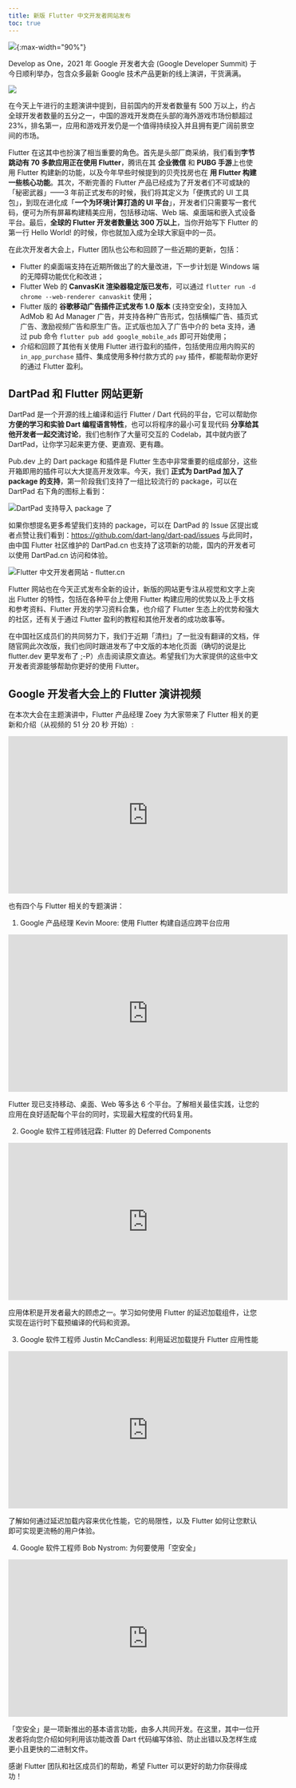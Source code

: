 ```yaml
---
title: 新版 Flutter 中文开发者网站发布
toc: true
---
```


![](https://devrel.andfun.cn/devrel/posts/2021/12/VAmVaC.jpg){:max-width="90%"}

Develop as One，2021 年 Google 开发者大会 (Google Developer Summit) 于今日顺利举办，包含众多最新 Google 技术产品更新的线上演讲，干货满满。

![](https://devrel.andfun.cn/devrel/posts/2021/12/QIL1S6.jpg)

在今天上午进行的主题演讲中提到，目前国内的开发者数量有 500 万以上，约占全球开发者数量的五分之一，中国的游戏开发商在头部的海外游戏市场份额超过 23%，排名第一，应用和游戏开发仍是一个值得持续投入并且拥有更广阔前景空间的市场。

Flutter 在这其中也扮演了相当重要的角色。首先是头部厂商采纳，我们看到**字节跳动有 70 多款应用正在使用 Flutter**，腾讯在其 **企业微信** 和 **PUBG 手游**上也使用 Flutter 构建新的功能，以及今年早些时候提到的贝壳找房也在 **用 Flutter 构建一些核心功能**。其次，不断完善的 Flutter 产品已经成为了开发者们不可或缺的「秘密武器」——3 年前正式发布的时候，我们将其定义为「便携式的 UI 工具包」，到现在进化成「**一个为环境计算打造的 UI 平台**」，开发者们只需要写一套代码，便可为所有屏幕构建精美应用，包括移动端、Web 端、桌面端和嵌入式设备平台。最后，**全球的 Flutter 开发者数量达 300 万以上**，当你开始写下 Flutter 的第一行 Hello World! 的时候，你也就加入成为全球大家庭中的一员。

在此次开发者大会上，Flutter 团队也公布和回顾了一些近期的更新，包括：

* Flutter 的桌面端支持在近期所做出了的大量改进，下一步计划是 Windows 端的无障碍功能优化和改进；
* Flutter Web 的 **CanvasKit 渲染器稳定版已发布**，可以通过 `flutter run -d chrome --web-renderer canvaskit` 使用；
* Flutter 版的 **谷歌移动广告插件正式发布 1.0 版本** (支持空安全)，支持加入 AdMob 和 Ad Manager 广告，并支持各种广告形式，包括横幅广告、插页式广告、激励视频广告和原生广告。正式版也加入了广告中介的 beta 支持，通过 pub 命令 `flutter pub add google_mobile_ads` 即可开始使用；
* 介绍和回顾了其他有关使用 Flutter 进行盈利的插件，包括使用应用内购买的 `in_app_purchase` 插件、集成使用多种付款方式的 `pay` 插件，都能帮助你更好的通过 Flutter 盈利。

## DartPad 和 Flutter 网站更新

DartPad 是一个开源的线上编译和运行 Flutter / Dart 代码的平台，它可以帮助你 **方便的学习和实验 Dart 编程语言特性**，也可以将程序的最小可复现代码 **分享给其他开发者一起交流讨论**，我们也制作了大量可交互的 Codelab，其中就内嵌了 DartPad，让你学习起来更方便、更直观、更有趣。

Pub.dev 上的 Dart package 和插件是 Flutter 生态中非常重要的组成部分，这些开箱即用的插件可以大大提高开发效率。今天，我们 **正式为 DartPad 加入了 package 的支持**，第一阶段我们支持了一组比较流行的 package，可以在 DartPad 右下角的图标上看到：

![DartPad 支持导入 package 了](https://devrel.andfun.cn/devrel/posts/2021/12/pMrooB.jpg)

如果你想提名更多希望我们支持的 package，可以在 DartPad 的 Issue 区提出或者点赞让我们看到：https://github.com/dart-lang/dart-pad/issues
与此同时，由中国 Flutter 社区维护的 DartPad.cn 也支持了这项新的功能，国内的开发者可以使用 DartPad.cn 访问和体验。

![Flutter 中文开发者网站 - flutter.cn](https://devrel.andfun.cn/devrel/posts/2021/12/VAmVaC.jpg)

Flutter 网站也在今天正式发布全新的设计，新版的网站更专注从视觉和文字上突出 Flutter 的特性，包括在各种平台上使用 Flutter 构建应用的优势以及上手文档和参考资料、Flutter 开发的学习资料合集，也介绍了 Flutter 生态上的优势和强大的社区，还有关于通过 Flutter 盈利的教程和其他开发者的成功故事等。

在中国社区成员们的共同努力下，我们于近期「清扫」了一批没有翻译的文档，伴随官网此次改版，我们也同时跟进发布了中文版的本地化页面（确切的说是比 flutter.dev 更早发布了 ;-P）点击阅读原文直达。希望我们为大家提供的这些中文开发者资源能够帮助你更好的使用 Flutter。

## Google 开发者大会上的 Flutter 演讲视频

在本次大会在主题演讲中，Flutter 产品经理 Zoey 为大家带来了 Flutter 相关的更新和介绍（从视频的 51 分 20 秒 开始）:

<iframe width="560" height="315" frameborder="0" src="https://v.qq.com/txp/iframe/player.html?vid=p0041ce57pe" allowFullScreen="true"></iframe>

也有四个与 Flutter 相关的专题演讲：

1. Google 产品经理 Kevin Moore: 使用 Flutter 构建自适应跨平台应用

<iframe width="560" height="315" frameborder="0" src="https://v.qq.com/txp/iframe/player.html?vid=f0041nmx1l2" allowFullScreen="true"></iframe>

Flutter 现已支持移动、桌面、Web 等多达 6 个平台。了解相关最佳实践，让您的应用在良好适配每个平台的同时，实现最大程度的代码复用。

2. Google 软件工程师钱冠霖: Flutter 的 Deferred Components

<iframe width="560" height="315" frameborder="0" src="https://v.qq.com/txp/iframe/player.html?vid=h0041b043ig" allowFullScreen="true"></iframe>

应用体积是开发者最大的顾虑之一。学习如何使用 Flutter 的延迟加载组件，让您实现在运行时下载预编译的代码和资源。

3. Google 软件工程师 Justin McCandless: 利用延迟加载提升 Flutter 应用性能

<iframe width="560" height="315" frameborder="0" src="https://v.qq.com/txp/iframe/player.html?vid=m0041hexsmo" allowFullScreen="true"></iframe>

了解如何通过延迟加载内容来优化性能，它的局限性，以及 Flutter 如何让您默认即可实现更流畅的用户体验。

4. Google 软件工程师 Bob Nystrom: 为何要使用「空安全」

<iframe width="560" height="315" frameborder="0" src="https://v.qq.com/txp/iframe/player.html?vid=l0041a7jxo6" allowFullScreen="true"></iframe>

「空安全」是一项新推出的基本语言功能，由多人共同开发。在这里，其中一位开发者将向您介绍如何利用该功能改善 Dart 代码编写体验、防止出错以及怎样生成更小且更快的二进制文件。

感谢 Flutter 团队和社区成员们的帮助，希望 Flutter 可以更好的助力你获得成功！
